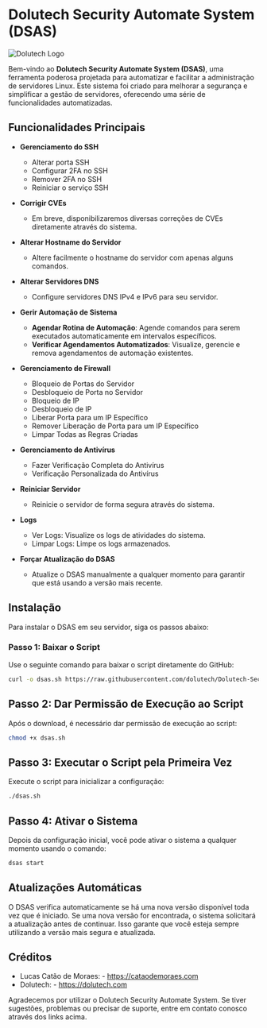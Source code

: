 # Dolutech Security Automate System (DSAS)

![Dolutech Logo](https://dolutech.com/wp-content/uploads/2023/02/dolutech-new-logo.png)

Bem-vindo ao **Dolutech Security Automate System (DSAS)**, uma ferramenta poderosa projetada para automatizar e facilitar a administração de servidores Linux. Este sistema foi criado para melhorar a segurança e simplificar a gestão de servidores, oferecendo uma série de funcionalidades automatizadas.

## Funcionalidades Principais

- **Gerenciamento do SSH**
  - Alterar porta SSH
  - Configurar 2FA no SSH
  - Remover 2FA no SSH
  - Reiniciar o serviço SSH

- **Corrigir CVEs**
  - Em breve, disponibilizaremos diversas correções de CVEs diretamente através do sistema.

- **Alterar Hostname do Servidor**
  - Altere facilmente o hostname do servidor com apenas alguns comandos.

- **Alterar Servidores DNS**
  - Configure servidores DNS IPv4 e IPv6 para seu servidor.

- **Gerir Automação de Sistema**
  - **Agendar Rotina de Automação**: Agende comandos para serem executados automaticamente em intervalos específicos.
  - **Verificar Agendamentos Automatizados**: Visualize, gerencie e remova agendamentos de automação existentes.

- **Gerenciamento de Firewall**
  - Bloqueio de Portas do Servidor
  - Desbloqueio de Porta no Servidor
  - Bloqueio de IP
  - Desbloqueio de IP
  - Liberar Porta para um IP Específico
  - Remover Liberação de Porta para um IP Específico
  - Limpar Todas as Regras Criadas

- **Gerenciamento de Antivírus**
  - Fazer Verificação Completa do Antivírus
  - Verificação Personalizada do Antivírus

- **Reiniciar Servidor**
  - Reinicie o servidor de forma segura através do sistema.

- **Logs**
  - Ver Logs: Visualize os logs de atividades do sistema.
  - Limpar Logs: Limpe os logs armazenados.

- **Forçar Atualização do DSAS**
  - Atualize o DSAS manualmente a qualquer momento para garantir que está usando a versão mais recente.

## Instalação

Para instalar o DSAS em seu servidor, siga os passos abaixo:

### Passo 1: Baixar o Script

Use o seguinte comando para baixar o script diretamente do GitHub:

```bash
curl -o dsas.sh https://raw.githubusercontent.com/dolutech/Dolutech-Security-Automate-System/main/dsas.sh
```
## Passo 2: Dar Permissão de Execução ao Script

Após o download, é necessário dar permissão de execução ao script:

```bash
chmod +x dsas.sh
```

## Passo 3: Executar o Script pela Primeira Vez

Execute o script para inicializar a configuração:

```bash
./dsas.sh
```

## Passo 4: Ativar o Sistema

Depois da configuração inicial, você pode ativar o sistema a qualquer momento usando o comando:

```bash
dsas start
```

## Atualizações Automáticas
O DSAS verifica automaticamente se há uma nova versão disponível toda vez que é iniciado. Se uma nova versão for encontrada, o sistema solicitará a atualização antes de continuar. Isso garante que você esteja sempre utilizando a versão mais segura e atualizada.

## Créditos
- Lucas Catão de Moraes: - https://cataodemoraes.com
- Dolutech: - https://dolutech.com

Agradecemos por utilizar o Dolutech Security Automate System. Se tiver sugestões, problemas ou precisar de suporte, entre em contato conosco através dos links acima.
